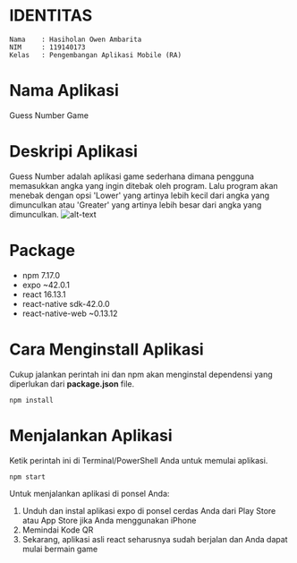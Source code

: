 # IDENTITAS
```
Nama    : Hasiholan Owen Ambarita
NIM     : 119140173
Kelas   : Pengembangan Aplikasi Mobile (RA)
```

# Nama Aplikasi
Guess Number Game

# Deskripi Aplikasi
Guess Number adalah aplikasi game sederhana dimana pengguna memasukkan angka yang ingin ditebak oleh program. Lalu program akan menebak dengan opsi 'Lower' yang artinya lebih kecil dari angka yang dimunculkan atau 'Greater' yang artinya lebih besar dari angka yang dimunculkan.
![alt-text](https://github.com/blackhole2708/blob/main/ScreenShoot/Tampilan1.jpeg)

# Package
- npm 7.17.0
- expo ~42.0.1
- react 16.13.1
- react-native sdk-42.0.0
- react-native-web ~0.13.12

# Cara Menginstall Aplikasi
Cukup jalankan perintah ini dan npm akan menginstal dependensi yang diperlukan dari **package.json** file.

```
npm install
```

# Menjalankan Aplikasi
Ketik perintah ini di Terminal/PowerShell Anda untuk memulai aplikasi.

```
npm start
```

Untuk menjalankan aplikasi di ponsel Anda:

1. Unduh dan instal aplikasi expo di ponsel cerdas Anda dari Play Store atau App Store jika Anda menggunakan iPhone
2. Memindai Kode QR
3. Sekarang, aplikasi asli react seharusnya sudah berjalan dan Anda dapat mulai bermain game
